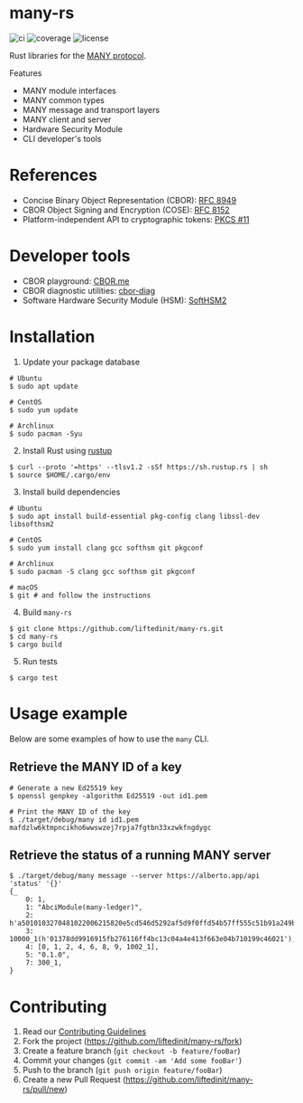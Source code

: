 # many-rs
![ci](https://img.shields.io/circleci/build/gh/liftedinit/many-rs)
![coverage](https://img.shields.io/codecov/c/gh/liftedinit/many-rs)
![license](https://img.shields.io/github/license/liftedinit/many-rs)

Rust libraries for the [MANY protocol](https://github.com/many-protocol).

Features
- MANY module interfaces
- MANY common types
- MANY message and transport layers
- MANY client and server
- Hardware Security Module
- CLI developer's tools

# References

- Concise Binary Object Representation (CBOR): [RFC 8949](https://www.rfc-editor.org/rfc/rfc8949.html)
- CBOR Object Signing and Encryption (COSE): [RFC 8152](https://datatracker.ietf.org/doc/html/rfc8152)
- Platform-independent API to cryptographic tokens: [PKCS #11](https://docs.oasis-open.org/pkcs11/pkcs11-base/v2.40/os/pkcs11-base-v2.40-os.html)

# Developer tools
- CBOR playground: [CBOR.me](https://cbor.me)
- CBOR diagnostic utilities: [cbor-diag](https://github.com/cabo/cbor-diag)
- Software Hardware Security Module (HSM): [SoftHSM2](https://github.com/opendnssec/SoftHSMv2)

# Installation

1. Update your package database
```shell
# Ubuntu
$ sudo apt update

# CentOS
$ sudo yum update

# Archlinux
$ sudo pacman -Syu
```
2. Install Rust using [rustup](https://rustup.rs/)
```shell
$ curl --proto '=https' --tlsv1.2 -sSf https://sh.rustup.rs | sh
$ source $HOME/.cargo/env
```
3. Install build dependencies
```shell
# Ubuntu
$ sudo apt install build-essential pkg-config clang libssl-dev libsofthsm2

# CentOS
$ sudo yum install clang gcc softhsm git pkgconf

# Archlinux
$ sudo pacman -S clang gcc softhsm git pkgconf

# macOS
$ git # and follow the instructions
```
4. Build `many-rs`
```shell
$ git clone https://github.com/liftedinit/many-rs.git
$ cd many-rs
$ cargo build
```
5. Run tests
```shell
$ cargo test
```

# Usage example
Below are some examples of how to use the `many` CLI.

## Retrieve the MANY ID of a key
```shell
# Generate a new Ed25519 key
$ openssl genpkey -algorithm Ed25519 -out id1.pem

# Print the MANY ID of the key
$ ./target/debug/many id id1.pem
mafdzlw6ktmpncikho6wwswzej7rpja7fgtbn33xzwkfngdygc
```

## Retrieve the status of a running MANY server
```shell
$ ./target/debug/many message --server https://alberto.app/api 'status' '{}'
{_
    0: 1,
    1: "AbciModule(many-ledger)",
    2: h'a5010103270481022006215820e5cd546d5292af5d9f0ffd54b57ff555c51b91a249b9cf544010a3c01cfa75a2',
    3: 10000_1(h'01378dd9916915fb276116ff4bc13c04a4e413f663e04b710199c46021'),
    4: [0, 1, 2, 4, 6, 8, 9, 1002_1],
    5: "0.1.0",
    7: 300_1,
}
```

# Contributing

1. Read our [Contributing Guidelines](https://github.com/liftedinit/.github/blob/main/docs/CONTRIBUTING.md)
2. Fork the project (https://github.com/liftedinit/many-rs/fork)
3. Create a feature branch (`git checkout -b feature/fooBar`)
4. Commit your changes (`git commit -am 'Add some fooBar'`)
5. Push to the branch (`git push origin feature/fooBar`)
6. Create a new Pull Request (https://github.com/liftedinit/many-rs/pull/new)
